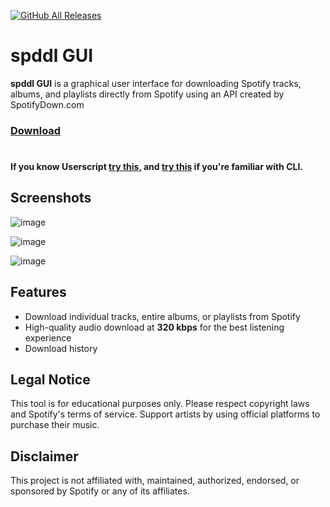 [![GitHub All Releases](https://img.shields.io/github/downloads/afkarxyz/spddl-GUI/total?style=for-the-badge)](https://github.com/afkarxyz/spddl-GUI/releases)

# spddl GUI

**spddl GUI** is a graphical user interface for downloading Spotify tracks, albums, and playlists directly from Spotify using an API created by SpotifyDown.com
### [Download](https://github.com/afkarxyz/spddl-GUI/releases/download/spddl/spddl_gui.exe)
#
#### If you know Userscript [try this,](https://github.com/afkarxyz/Yank-Userscript) and [try this](https://github.com/afkarxyz/spddl) if you're familiar with CLI.

## Screenshots

![image](https://github.com/user-attachments/assets/a810c2d2-807f-4a85-b067-e03a57310fd6)

![image](https://github.com/user-attachments/assets/31b25b13-3b14-4ef5-a16d-9bc1b697e622)

![image](https://github.com/user-attachments/assets/fbc1e71c-ea3c-41f5-94ae-e30a091bef0e)

## Features

- Download individual tracks, entire albums, or playlists from Spotify
- High-quality audio download at **320 kbps** for the best listening experience
- Download history

## Legal Notice

This tool is for educational purposes only. Please respect copyright laws and Spotify's terms of service. Support artists by using official platforms to purchase their music.

## Disclaimer

This project is not affiliated with, maintained, authorized, endorsed, or sponsored by Spotify or any of its affiliates.
